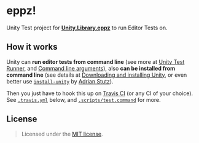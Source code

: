 # eppz!

Unity Test project for [**Unity.Library.eppz**](https://github.com/eppz/Unity.Library.eppz) to run Editor Tests on.

## How it works

Unity can **run editor tests from command line** (see more at [Unity Test Runner](https://docs.unity3d.com/Manual/testing-editortestsrunner.html), and [Command line arguments](https://docs.unity3d.com/Manual/CommandLineArguments.html)), also **can be installed from command line** (see details at [Downloading and installing Unity](https://docs.unity3d.com/Manual/InstallingUnity.html), or even better use [`install-unity`](https://github.com/sttz/install-unity) by [Adrian Stutz](https://github.com/sttz)).

Then you just have to hook this up on [Travis CI](https://travis-ci.org/) (or any CI of your choice). See [`.travis.yml`](.travis.yml) below, and [`.scripts/test.command`](.scripts/test.command) for more.

## License

> Licensed under the [MIT license](http://en.wikipedia.org/wiki/MIT_License).